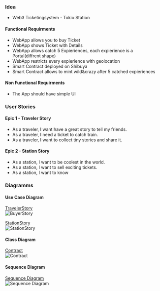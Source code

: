 ### Idea

- Web3 Ticketingsystem - Tokio Station

#### Functional Requirments

- WebApp allows you to buy Ticket
- WebApp shows Ticket with Details
- WebApp allows catch 5 Expieriences, each expierience is a Portal(diffrent shape)
- WebApp restricts every expierience with geolocation
- Smart Contract deployed on Shibuya
- Smart Contract allows to mint wild&crazy after 5 catched expieriences

#### Non Functional Requirments

- The App should have simple UI

### User Stories

#### Epic 1 - Traveler Story

- As a traveler, I want have a great story to tell my friends.
- As a traveler, I need a ticket to catch train.
- As a traveler, I want to collect tiny stories and share it.

#### Epic 2 - Station Story

- As a station, I want to be coolest in the world.
- As a station, I want to sell exciting tickets.
- As a station, I want to know

### Diagramms

#### Use Case Diagram

[TravelerStory](www.plantuml.com/plantuml/png/NOr12i9034NtEKNSrKKHRz2D9z0BZDEl4qWx9PCAlRqZIA6pISXx_FoXU31V9wMJ9qpWHOFCf7WvUsQJTt8UnH1Tyamkhk3R8f6lt3C_B7oWiBjdsuX2h7k7JDGvLBbKAYXdwWfGPmmUqoLcLKIlztFTVYu5gvRsUDzpap-e0ZJayBTnjQCX_xu1yxXE-WK0)  
![BuyerStory](http://www.plantuml.com/plantuml/png/NOr12i9034NtEKNSrKKHRz2D9z0BZDEl4qWx9PCAlRqZIA6pISXx_FoXU31V9wMJ9qpWHOFCf7WvUsQJTt8UnH1Tyamkhk3R8f6lt3C_B7oWiBjdsuX2h7k7JDGvLBbKAYXdwWfGPmmUqoLcLKIlztFTVYu5gvRsUDzpap-e0ZJayBTnjQCX_xu1yxXE-WK0)

[StationStory](www.plantuml.com/plantuml/png/LO-n3S9034LxJ_7faY856wHXWanmN0mvuPoZYn5Y2GegEkYOWBqOWOi4qb7vwLdFajlPNBBZABIoWKV692v44juPJ972VZ3q8R6te94ic30sK_1Oem4wSullJDEPoFayVuwesZAygk1zlrrggcQMXQ-lp8UefypFHqtq3T0q-4_AJL6NkZpKSkpp9ny0)  
![StationStory](http://www.plantuml.com/plantuml/png/LO-n3S9034LxJ_7faY856wHXWanmN0mvuPoZYn5Y2GegEkYOWBqOWOi4qb7vwLdFajlPNBBZABIoWKV692v44juPJ972VZ3q8R6te94ic30sK_1Oem4wSullJDEPoFayVuwesZAygk1zlrrggcQMXQ-lp8UefypFHqtq3T0q-4_AJL6NkZpKSkpp9ny0)

#### Class Diagram

[Contract](https://www.plantuml.com/plantuml/uml/LOwn3eCm34JtV8MxWHYxPKBgXo0tSQdLn46n0Q6g_rxeWhg-TtUwNWshpJcvYpqf4qm9MPon9V9mAs8LWu4B2LNXHTirlbt7qqCzg5MMqNKhLXJRJh0mhQ7COXvapdUgUqD29LGQ3ZVyPDDwM0f7ruraGowHKjEU8mUChF_HZ-j9udxt2m00)  
![Contract](http://www.plantuml.com/plantuml/png/LOwn3eCm34JtV8MxWHYxPKBgXo0tSQdLn46n0Q6g_rxeWhg-TtUwNWshpJcvYpqf4qm9MPon9V9mAs8LWu4B2LNXHTirlbt7qqCzg5MMqNKhLXJRJh0mhQ7COXvapdUgUqD29LGQ3ZVyPDDwM0f7ruraGowHKjEU8mUChF_HZ-j9udxt2m00)

#### Sequence Diagram

[Sequence Diagram](https://www.plantuml.com/plantuml/uml/TLBDRiCW3Bxp5Du3J3libiFKQjAEKxNk1Lpg9IW449XsVVjHMAGIaYFsz-CFUnSOFST9YoSUQ29m6fKHBXMLL0uDmodUo5ULG5elIbSwxPrRbbwFR3qTC_o0FTKgKtgyMyCU9Q_fY-mCps__wXr8hUGO80ps2cXGtn8bYDAzupAXo_tm06XqNFHom40lapBSyhKooOLjZX3k4Ig9PQeEUaiPBmUIeuqiLb29N4VkuEuUuFFZMrIDJPj0vbpmA-rDbaCvPXQWEOFpzXoJ1zkUU22_9PK3pvOp-L38culPVm7zEaLUaP4qVsmRN1df2GF1HT4Lf8s6DxQubDm-2VJKQlJgGW4mRrJaiwh864RuiNx-bEQcsj5dIfwy35u17jNBtnLWdR1CCaTitNU96IVz1m00)  
![Sequence Diagram](http://www.plantuml.com/plantuml/png/TLBDRiCW3Bxp5Du3J3libiFKQjAEKxNk1Lpg9IW449XsVVjHMAGIaYFsz-CFUnSOFST9YoSUQ29m6fKHBXMLL0uDmodUo5ULG5elIbSwxPrRbbwFR3qTC_o0FTKgKtgyMyCU9Q_fY-mCps__wXr8hUGO80ps2cXGtn8bYDAzupAXo_tm06XqNFHom40lapBSyhKooOLjZX3k4Ig9PQeEUaiPBmUIeuqiLb29N4VkuEuUuFFZMrIDJPj0vbpmA-rDbaCvPXQWEOFpzXoJ1zkUU22_9PK3pvOp-L38culPVm7zEaLUaP4qVsmRN1df2GF1HT4Lf8s6DxQubDm-2VJKQlJgGW4mRrJaiwh864RuiNx-bEQcsj5dIfwy35u17jNBtnLWdR1CCaTitNU96IVz1m00)
